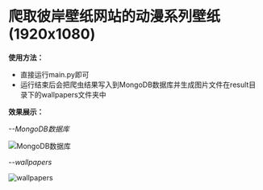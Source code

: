 
爬取彼岸壁纸网站的动漫系列壁纸(1920x1080)
===
**使用方法：**
* 直接运行main.py即可
* 运行结束后会把爬虫结果写入到MongoDB数据库并生成图片文件在result目录下的wallpapers文件夹中

**效果展示：**

*--MongoDB数据库*

![MongoDB数据库](https://github.com/pipipp/python_spider/blob/master/trunk/python_scripts/spiders/scrapy_crawler/cralwer_projects/bian_wallpaper/images/bian_MongoDB.PNG)

*--wallpapers*

![wallpapers](https://github.com/pipipp/python_spider/blob/master/trunk/python_scripts/spiders/scrapy_crawler/cralwer_projects/bian_wallpaper/images/wallpaper.JPG)
